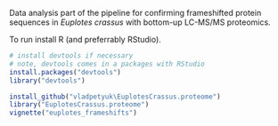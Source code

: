 Data analysis part of the pipeline for confirming 
frameshifted protein sequences in *Euplotes crassus* with 
bottom-up LC-MS/MS proteomics.

To run install R (and preferrably RStudio).
```r
# install devtools if necessary
# note, devtools comes in a packages with RStudio
install.packages("devtools")
library("devtools")

install_github("vladpetyuk\EuplotesCrassus.proteome")
library("EuplotesCrassus.proteome")
vignette("euplotes_frameshifts")
```

